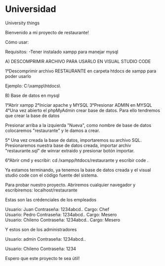# Universidad
University things

Bienvenido a mi proyecto de restaurante!

Cómo usar:

Requisitos: 
-Tener instalado xampp para manejar mysql

A) DESCOMPRIMIR ARCHIVO PARA USARLO EN VISUAL STUDIO CODE

1°Descomprimir archivo RESTAURANTE en carpeta htdocs de xampp para poder usarlo

Ejemplo: C:\xampp\htdocs\


B) Base de datos en mysql

1°Abrir xampp
2°Iniciar apache y MYSQL
3°Presionar ADMIN en MYSQL
4°Una vez abierto el phpMyAdmin crear base de datos. Para ello tendremos que crear la base de datos

Presionar arriba a la izquierda "Nueva", como nombre de base de datos colocaremos "restaurante" y le damos a crear.

5° Una vez creada la base de datos, importaremos su archivo SQL. Presionaremos nuestra base de datos creada, importar archiv "restaurante.sql" de winrar extraido y presionar
botón importar.

6°Abrir cmd y escribir: cd /xampp/htdocs/restaurante
y escribir code .

Ya estamos terminando, ya tenemos la base de datos creada y el visual studio code con el código fuente del sistema.

Para probar nuestro proyecto. Abriremos cualquier navegador y escribiremos: localhost/restaurante

Estas son las crédenciales de los empleados


Usuario: Juan  Contraseña: 1234abcd.. Cargo: Chef  
Usuario: Pedro Contraseña: 1234abcd..  Cargo: Mesero  
Usuario: Chileno Contraseña: 1234abcd.. Cargo: Mesero 


Y estos son de los administradores

Usuario: admin Contraseña: 1234abcd..

Usuario: Chileno  Contraseña: 1234      

Espero que este proyecto te sea útil!












